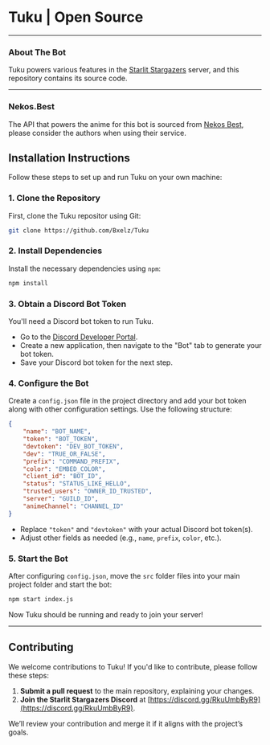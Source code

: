 # Tuku | Open Source

---

### About The Bot

Tuku powers various features in the [Starlit Stargazers](https://discord.gg/RkuUmbByR9) server, and this repository contains its source code.

---

### Nekos.Best

The API that powers the anime for this bot is sourced from [Nekos Best](https://nekos.best), please consider the authors when using their service.

## Installation Instructions

Follow these steps to set up and run Tuku on your own machine:

### 1. **Clone the Repository**

First, clone the Tuku repositor using Git:

```bash
git clone https://github.com/Bxelz/Tuku
```

### 2. **Install Dependencies**

Install the necessary dependencies using `npm`:

```bash
npm install
```

### 3. **Obtain a Discord Bot Token**

You'll need a Discord bot token to run Tuku.

- Go to the [Discord Developer Portal](https://discord.com/developers/applications).
- Create a new application, then navigate to the "Bot" tab to generate your bot token.
- Save your Discord bot token for the next step.

### 4. **Configure the Bot**

Create a `config.json` file in the project directory and add your bot token along with other configuration settings. Use the following structure:

```json
{
    "name": "BOT_NAME",
    "token": "BOT_TOKEN",
    "devtoken": "DEV_BOT_TOKEN",
    "dev": "TRUE_OR_FALSE",
    "prefix": "COMMAND_PREFIX",
    "color": "EMBED_COLOR",
    "client_id": "BOT_ID",
    "status": "STATUS_LIKE_HELLO",
    "trusted_users": "OWNER_ID_TRUSTED",
    "server": "GUILD_ID",
    "animeChannel": "CHANNEL_ID"
}
```

- Replace `"token"` and `"devtoken"` with your actual Discord bot token(s).
- Adjust other fields as needed (e.g., `name`, `prefix`, `color`, etc.).

### 5. **Start the Bot**

After configuring `config.json`, move the `src` folder files into your main project folder and start the bot:

```bash
npm start index.js
```

Now Tuku should be running and ready to join your server!

---

## Contributing

We welcome contributions to Tuku! If you'd like to contribute, please follow these steps:

1. **Submit a pull request** to the main repository, explaining your changes.
2. **Join the Starlit Stargazers Discord** at [https://discord.gg/RkuUmbByR9](https://discord.gg/RkuUmbByR9).

We’ll review your contribution and merge it if it aligns with the project’s goals.